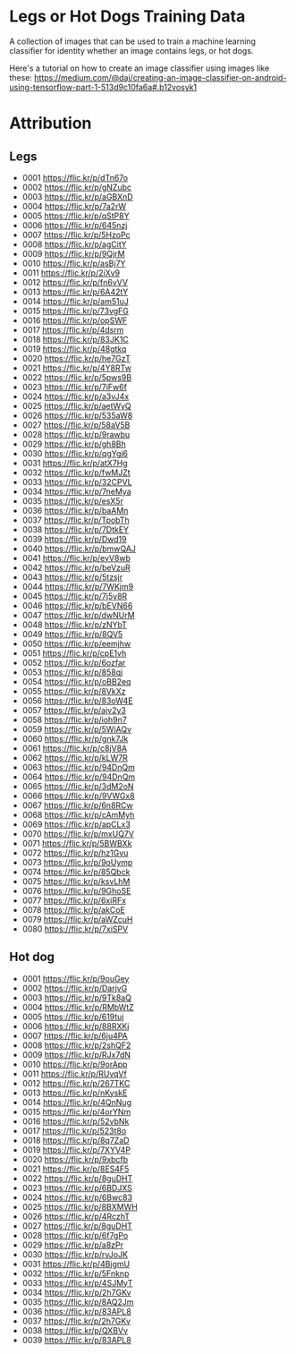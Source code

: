 # Legs or Hot Dogs Training Data

A collection of images that can be used to train a machine learning classifier for identity whether an image contains legs, or hot dogs.

Here's a tutorial on how to create an image classifier using images like these:
https://medium.com/@daj/creating-an-image-classifier-on-android-using-tensorflow-part-1-513d9c10fa6a#.b12vosyk1

# Attribution

## Legs

 - 0001 https://flic.kr/p/dTn67o 
 - 0002 https://flic.kr/p/gNZubc 
 - 0003 https://flic.kr/p/aGBXnD 
 - 0004 https://flic.kr/p/7a2rW 
 - 0005 https://flic.kr/p/qStP8Y 
 - 0006 https://flic.kr/p/645nzj 
 - 0007 https://flic.kr/p/5HzoPc 
 - 0008 https://flic.kr/p/agCitY 
 - 0009 https://flic.kr/p/9QjrM 
 - 0010 https://flic.kr/p/asBj7Y 
 - 0011 https://flic.kr/p/2iXv9 
 - 0012 https://flic.kr/p/fn6vVV 
 - 0013 https://flic.kr/p/6A42tY 
 - 0014 https://flic.kr/p/am51uJ 
 - 0015 https://flic.kr/p/73vgFG 
 - 0016 https://flic.kr/p/opSWF 
 - 0017 https://flic.kr/p/4dsrm 
 - 0018 https://flic.kr/p/83JK1C 
 - 0019 https://flic.kr/p/48gtkq 
 - 0020 https://flic.kr/p/he7GzT 
 - 0021 https://flic.kr/p/4Y8RTw 
 - 0022 https://flic.kr/p/5pws9B 
 - 0023 https://flic.kr/p/7iFw6f 
 - 0024 https://flic.kr/p/a3vJ4x 
 - 0025 https://flic.kr/p/aetWyQ 
 - 0026 https://flic.kr/p/535aW8 
 - 0027 https://flic.kr/p/58aV5B 
 - 0028 https://flic.kr/p/9rawbu 
 - 0029 https://flic.kr/p/gh8Bh 
 - 0030 https://flic.kr/p/qgYgj6 
 - 0031 https://flic.kr/p/atX7Hg 
 - 0032 https://flic.kr/p/fwMJZt 
 - 0033 https://flic.kr/p/32CPVL 
 - 0034 https://flic.kr/p/7neMya 
 - 0035 https://flic.kr/p/esX5r 
 - 0036 https://flic.kr/p/baAMn 
 - 0037 https://flic.kr/p/TpobTh 
 - 0038 https://flic.kr/p/7DtkEY 
 - 0039 https://flic.kr/p/Dwd19 
 - 0040 https://flic.kr/p/bmwQAJ 
 - 0041 https://flic.kr/p/evV8wb 
 - 0042 https://flic.kr/p/beVzuR 
 - 0043 https://flic.kr/p/5tzsjr 
 - 0044 https://flic.kr/p/7WKjm9 
 - 0045 https://flic.kr/p/7j5y8R 
 - 0046 https://flic.kr/p/bEVN66 
 - 0047 https://flic.kr/p/dwNUrM 
 - 0048 https://flic.kr/p/zNYbT 
 - 0049 https://flic.kr/p/8QV5 
 - 0050 https://flic.kr/p/eemjhw 
 - 0051 https://flic.kr/p/cpE1vh 
 - 0052 https://flic.kr/p/6ozfar 
 - 0053 https://flic.kr/p/858qj 
 - 0054 https://flic.kr/p/oBB2eq 
 - 0055 https://flic.kr/p/8VkXz 
 - 0056 https://flic.kr/p/83oW4E 
 - 0057 https://flic.kr/p/ajv2y3 
 - 0058 https://flic.kr/p/ioh9n7 
 - 0059 https://flic.kr/p/5WiAQv 
 - 0060 https://flic.kr/p/gnk7Jk 
 - 0061 https://flic.kr/p/c8jV8A 
 - 0062 https://flic.kr/p/kLW7R 
 - 0063 https://flic.kr/p/94DnQm 
 - 0064 https://flic.kr/p/94DnQm 
 - 0065 https://flic.kr/p/3dM2oN 
 - 0066 https://flic.kr/p/9VWGx8 
 - 0067 https://flic.kr/p/6n8RCw 
 - 0068 https://flic.kr/p/cAmMyh 
 - 0069 https://flic.kr/p/apCLx3 
 - 0070 https://flic.kr/p/mxUQ7V 
 - 0071 https://flic.kr/p/5BWBXk 
 - 0072 https://flic.kr/p/hz1Gvu 
 - 0073 https://flic.kr/p/9oUymp 
 - 0074 https://flic.kr/p/85Qbck 
 - 0075 https://flic.kr/p/ksvLhM 
 - 0076 https://flic.kr/p/9GhoSE 
 - 0077 https://flic.kr/p/6xiRFx 
 - 0078 https://flic.kr/p/akCoE 
 - 0079 https://flic.kr/p/aWZcuH 
 - 0080 https://flic.kr/p/7xiSPV 

## Hot dog

 - 0001 https://flic.kr/p/9ouGey
 - 0002 https://flic.kr/p/DarjvG 
 - 0003 https://flic.kr/p/9Tk8aQ
 - 0004 https://flic.kr/p/RMbWtZ 
 - 0005 https://flic.kr/p/619tuj 
 - 0006 https://flic.kr/p/88RXKj 
 - 0007 https://flic.kr/p/6ju4PA 
 - 0008 https://flic.kr/p/2shQF2 
 - 0009 https://flic.kr/p/RJx7dN 
 - 0010 https://flic.kr/p/9orApp 
 - 0011 https://flic.kr/p/RUvqVf 
 - 0012 https://flic.kr/p/267TKC 
 - 0013 https://flic.kr/p/nKyskE
 - 0014 https://flic.kr/p/4QnNug 
 - 0015 https://flic.kr/p/4orYNm 
 - 0016 https://flic.kr/p/52vbNk 
 - 0017 https://flic.kr/p/523t8o 
 - 0018 https://flic.kr/p/8q7ZaD 
 - 0019 https://flic.kr/p/7XYV4P 
 - 0020 https://flic.kr/p/9xbcfb 
 - 0021 https://flic.kr/p/8ES4F5 
 - 0022 https://flic.kr/p/8guDHT 
 - 0023 https://flic.kr/p/6BDJXS 
 - 0024 https://flic.kr/p/6Bwc83 
 - 0025 https://flic.kr/p/8BXMWH 
 - 0026 https://flic.kr/p/4RczhT 
 - 0027 https://flic.kr/p/8guDHT 
 - 0028 https://flic.kr/p/6f7gPo 
 - 0029 https://flic.kr/p/a8zPr 
 - 0030 https://flic.kr/p/rvJoJK 
 - 0031 https://flic.kr/p/4BjgmU 
 - 0032 https://flic.kr/p/5Fnknp 
 - 0033 https://flic.kr/p/4SJMyT 
 - 0034 https://flic.kr/p/2h7GKv 
 - 0035 https://flic.kr/p/8AQ2Jm 
 - 0036 https://flic.kr/p/83APL8 
 - 0037 https://flic.kr/p/2h7GKv 
 - 0038 https://flic.kr/p/QXBVv 
 - 0039 https://flic.kr/p/83APL8